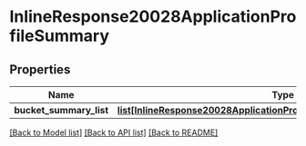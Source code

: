 # InlineResponse20028ApplicationProfileSummary

## Properties
Name | Type | Description | Notes
------------ | ------------- | ------------- | -------------
**bucket_summary_list** | [**list[InlineResponse20028ApplicationProfileSummaryBucketSummaryList]**](InlineResponse20028ApplicationProfileSummaryBucketSummaryList.md) |  | [optional] 

[[Back to Model list]](../README.md#documentation-for-models) [[Back to API list]](../README.md#documentation-for-api-endpoints) [[Back to README]](../README.md)

